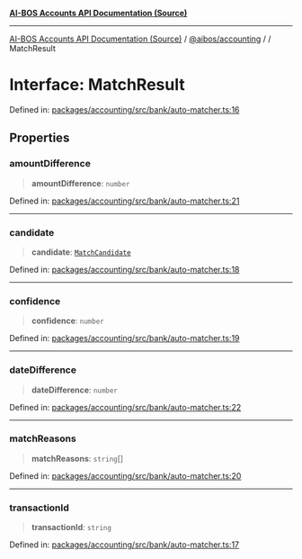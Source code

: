 [**AI-BOS Accounts API Documentation (Source)**](../../../README.md)

***

[AI-BOS Accounts API Documentation (Source)](../../../README.md) / [@aibos/accounting](../README.md) / [](../README.md) / MatchResult

# Interface: MatchResult

Defined in: [packages/accounting/src/bank/auto-matcher.ts:16](https://github.com/pohlai88/accounts/blob/48103fb36d28b2b9bfb33472b6de2f719773cde9/packages/accounting/src/bank/auto-matcher.ts#L16)

## Properties

### amountDifference

> **amountDifference**: `number`

Defined in: [packages/accounting/src/bank/auto-matcher.ts:21](https://github.com/pohlai88/accounts/blob/48103fb36d28b2b9bfb33472b6de2f719773cde9/packages/accounting/src/bank/auto-matcher.ts#L21)

***

### candidate

> **candidate**: [`MatchCandidate`](MatchCandidate.md)

Defined in: [packages/accounting/src/bank/auto-matcher.ts:18](https://github.com/pohlai88/accounts/blob/48103fb36d28b2b9bfb33472b6de2f719773cde9/packages/accounting/src/bank/auto-matcher.ts#L18)

***

### confidence

> **confidence**: `number`

Defined in: [packages/accounting/src/bank/auto-matcher.ts:19](https://github.com/pohlai88/accounts/blob/48103fb36d28b2b9bfb33472b6de2f719773cde9/packages/accounting/src/bank/auto-matcher.ts#L19)

***

### dateDifference

> **dateDifference**: `number`

Defined in: [packages/accounting/src/bank/auto-matcher.ts:22](https://github.com/pohlai88/accounts/blob/48103fb36d28b2b9bfb33472b6de2f719773cde9/packages/accounting/src/bank/auto-matcher.ts#L22)

***

### matchReasons

> **matchReasons**: `string`[]

Defined in: [packages/accounting/src/bank/auto-matcher.ts:20](https://github.com/pohlai88/accounts/blob/48103fb36d28b2b9bfb33472b6de2f719773cde9/packages/accounting/src/bank/auto-matcher.ts#L20)

***

### transactionId

> **transactionId**: `string`

Defined in: [packages/accounting/src/bank/auto-matcher.ts:17](https://github.com/pohlai88/accounts/blob/48103fb36d28b2b9bfb33472b6de2f719773cde9/packages/accounting/src/bank/auto-matcher.ts#L17)
